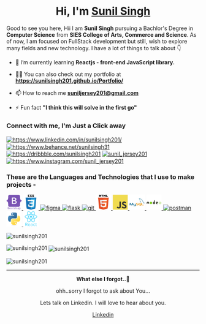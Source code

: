 
<h1 align="center">Hi, I'm <a href="https://sunilsingh201.github.io/Portfolio/">Sunil Singh</a></h1>
<!-- <h3 align="center">Finally !!! Got the problem to solve</h3> -->
<p>Good to see you here, Hii I am <strong>Sunil Singh</strong>  pursuing a Bachlor's Degree in <strong>Computer Science</strong> from <strong>SIES College of Arts, Commerce and Science</strong>. As of now, I am focused on FullStack development but still, wish to explore many fields and new technology. I have a lot of things to talk about &#x1F447;</p>


- 🌱 I’m currently learning **Reactjs - front-end JavaScript library.**

- 👨‍💻  You can also check out my portfolio at **https://sunilsingh201.github.io/Portfolio/**

- 📫 How to reach me **suniljersey201@gmail.com**

- ⚡ Fun fact **"I think this will solve in the first go"**

<h3 align="left">Connect with me, I'm Just a Click away</h3>
<p align="left">

<a href="https://linkedin.com/in/https://www.linkedin.com/in/sunilsingh201/" target="blank"><img align="center" src="https://raw.githubusercontent.com/rahuldkjain/github-profile-readme-generator/master/src/images/icons/Social/linked-in-alt.svg" alt="https://www.linkedin.com/in/sunilsingh201/" height="30" width="40" /></a>
<a href="https://www.behance.net/https://www.behance.net/sunilsingh31" target="blank"><img align="center" src="https://raw.githubusercontent.com/rahuldkjain/github-profile-readme-generator/master/src/images/icons/Social/behance.svg" alt="https://www.behance.net/sunilsingh31" height="30" width="40" /></a>
<a href="https://dribbble.com/https://dribbble.com/sunilsingh201" target="blank"><img align="center" src="https://raw.githubusercontent.com/rahuldkjain/github-profile-readme-generator/master/src/images/icons/Social/dribbble.svg" alt="https://dribbble.com/sunilsingh201" height="30" width="40" /></a>
<a href="https://twitter.com/sunil_jersey201" target="blank"><img align="center" src="https://raw.githubusercontent.com/rahuldkjain/github-profile-readme-generator/master/src/images/icons/Social/twitter.svg" alt="sunil_jersey201" height="30" width="40" /></a>
<a href="https://instagram.com/https://www.instagram.com/sunil_jersey201" target="blank"><img align="center" src="https://raw.githubusercontent.com/rahuldkjain/github-profile-readme-generator/master/src/images/icons/Social/instagram.svg" alt="https://www.instagram.com/sunil_jersey201" height="30" width="40" /></a>
</p>

<h3 align="left">These are the Languages and Technologies that I use to make projects - </h3>

<p align="left"> <a href="https://getbootstrap.com" target="_blank" rel="noreferrer"> <img src="https://raw.githubusercontent.com/devicons/devicon/master/icons/bootstrap/bootstrap-plain-wordmark.svg" alt="bootstrap" width="40" height="40"/> </a> <a href="https://www.w3schools.com/css/" target="_blank" rel="noreferrer"> <img src="https://raw.githubusercontent.com/devicons/devicon/master/icons/css3/css3-original-wordmark.svg" alt="css3" width="40" height="40"/> </a> <a href="https://www.figma.com/" target="_blank" rel="noreferrer"> <img src="https://www.vectorlogo.zone/logos/figma/figma-icon.svg" alt="figma" width="40" height="40"/> </a> <a href="https://flask.palletsprojects.com/" target="_blank" rel="noreferrer"> <img src="https://www.vectorlogo.zone/logos/pocoo_flask/pocoo_flask-icon.svg" alt="flask" width="40" height="40"/> </a> <a href="https://git-scm.com/" target="_blank" rel="noreferrer"> <img src="https://www.vectorlogo.zone/logos/git-scm/git-scm-icon.svg" alt="git" width="40" height="40"/> </a> <a href="https://www.w3.org/html/" target="_blank" rel="noreferrer"> <img src="https://raw.githubusercontent.com/devicons/devicon/master/icons/html5/html5-original-wordmark.svg" alt="html5" width="40" height="40"/> </a> <a href="https://developer.mozilla.org/en-US/docs/Web/JavaScript" target="_blank" rel="noreferrer"> <img src="https://raw.githubusercontent.com/devicons/devicon/master/icons/javascript/javascript-original.svg" alt="javascript" width="40" height="40"/> </a> <a href="https://www.mysql.com/" target="_blank" rel="noreferrer"> <img src="https://raw.githubusercontent.com/devicons/devicon/master/icons/mysql/mysql-original-wordmark.svg" alt="mysql" width="40" height="40"/> </a> <a href="https://nodejs.org" target="_blank" rel="noreferrer"> <img src="https://raw.githubusercontent.com/devicons/devicon/master/icons/nodejs/nodejs-original-wordmark.svg" alt="nodejs" width="40" height="40"/> </a> <a href="https://postman.com" target="_blank" rel="noreferrer"> <img src="https://www.vectorlogo.zone/logos/getpostman/getpostman-icon.svg" alt="postman" width="40" height="40"/> </a> <a href="https://www.python.org" target="_blank" rel="noreferrer"> <img src="https://raw.githubusercontent.com/devicons/devicon/master/icons/python/python-original.svg" alt="python" width="40" height="40"/> </a> <a href="https://reactjs.org/" target="_blank" rel="noreferrer"> <img src="https://raw.githubusercontent.com/devicons/devicon/master/icons/react/react-original-wordmark.svg" alt="react" width="40" height="40"/> </a> </p>
<p align="left"> <img src="https://komarev.com/ghpvc/?username=sunilsingh201&label=Profile%20views&color=0e75b6&style=flat" alt="sunilsingh201" /> </p>
<p align="center"><img align="left" src="https://github-readme-stats.vercel.app/api/top-langs?username=sunilsingh201&show_icons=true&locale=en&layout=compact" alt="sunilsingh201" /></p>

<p>&nbsp;<img align="center" src="https://github-readme-stats.vercel.app/api?username=sunilsingh201&show_icons=true&locale=en" alt="sunilsingh201" /></p>

<p><img align="center" src="https://github-readme-streak-stats.herokuapp.com/?user=sunilsingh201&" alt="sunilsingh201" /></p>
<hr></hr>
<p align="center"><strong>What else I forgot..&#129300;</strong></p>
<p align="center">ohh..sorry I forgot to ask about You...</p>

<p align="center">Lets talk on Linkedin. I will love to hear about you.</p>
<p align="center"><a align="center" href="https://sunilsingh201.github.io/Portfolio/">Linkedin</a></p>


